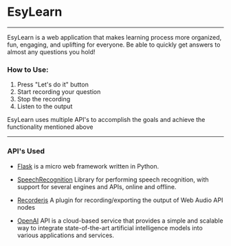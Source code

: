 # EsyLearn

-----

EsyLearn is a web application that makes learning process more organized, fun, engaging, and uplifting for everyone. Be able to quickly get answers to almost any questions you hold!

### How to Use:
1) Press "Let's do it" button
2) Start recording your question
3) Stop the recording
4) Listen to the output

EsyLearn uses multiple API's to accomplish the goals and achieve the functionality mentioned above

------
### API's Used

* [Flask](https://github.com/pallets/flask)  is a micro web framework written in Python.

* [SpeechRecognition](https://pypi.org/project/SpeechRecognition/) Library for performing speech recognition, with support for several engines and APIs, online and offline.

* [Recorderjs](https://github.com/mattdiamond/Recorderjs) A plugin for recording/exporting the output of Web Audio API nodes

* [OpenAI](https://openai.com/blog/openai-api) API is a cloud-based service that provides a simple and scalable way to integrate state-of-the-art artificial intelligence models into various applications and services.